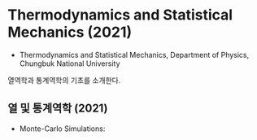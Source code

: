 # Thermodynamics and Statistical Mechanics (2021)

* Thermodynamics and Statistical Mechanics, Department of Physics, Chungbuk National University

열역학과 통계역학의 기초를 소개한다.

## 열 및 통계역학 (2021)

* Monte-Carlo Simulations: 

